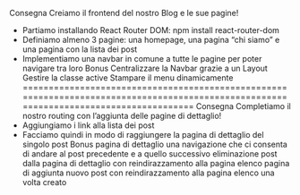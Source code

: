 Consegna
Creiamo il frontend del nostro Blog e le sue pagine!
- Partiamo installando React Router DOM: npm install react-router-dom
- Definiamo almeno 3 pagine: una homepage, una pagina “chi siamo” e una pagina con la lista dei post
- Implementiamo una navbar in comune a tutte le pagine per poter navigare tra loro
Bonus
Centralizzare la Navbar grazie a un Layout
Gestire la classe active
Stampare il menu dinamicamente
=======================================================================================================================================
Consegna
Completiamo il nostro routing con l’aggiunta delle pagine di dettaglio!
- Aggiungiamo i link alla lista dei post
- Facciamo quindi in modo di raggiungere la pagina di dettaglio del singolo post
Bonus
pagina di dettaglio una navigazione che ci consenta di andare al post precedente e a quello successivo
eliminazione post dalla pagina di dettaglio con reindirazzamento alla pagina elenco
pagina di aggiunta nuovo post con reindirazzamento alla pagina elenco una volta creato